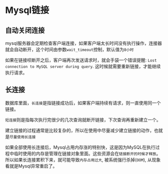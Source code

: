 # Mysql链接

## 自动关闭连接

mysql服务器会定期检查客户端连接，如果客户端太长时间没有执行操作，连接器就会自动断开，这个时间由参数`wait_timeout`控制，默认值为`8小时`



如果在链接呗断开之后，客户端再次发送请求时，就会手袋一个错误提醒: `Lost connection to MySQL server during query`. 这时候就需要重新链接，才能继续执行请求。

## 长连接

数据库里面，`长连接`是指链接成功后，如果客户端持续有请求，则一直使用同一个链接。

`短连接`则是指每次执行完很少的几次查询就断开链接，下次查询再重新建立一个。

建立链接的过程通常是比较复杂的，所以在使用中尽量减少建立链接的动作，也就是`尽量使用长连接`

如果全部使用长连接后，Mysql占用内存涨的特别快，这是因为MySQL在执行过程中临时使用的内存是管理在链接对象里面。这些资源会在`链接断开的时候才释放`。所以如果长连接累积下来，就可能导致`内存占用过大`, 被系统强行杀掉(`OOM`), 从现象看就是Mysql异常重启了。



